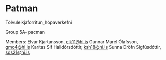 # Patman
Tölvuleikjaforritun_hópaverkefni 

Group 5A- pacman 

Members:
Elvar Kjartansson, elk11@hi.is
Gunnar Marel Ólafsson, gmo4@hi.is
Karítas Sif Halldórsdóttir, ksh18@hi.is
Sunna Dröfn Sigfúsdóttir, sds21@hi.is

